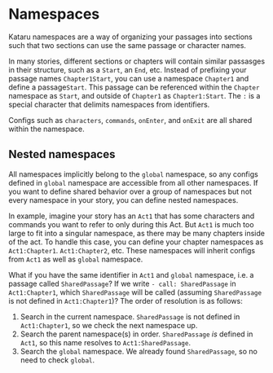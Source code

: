 # Namespaces

Kataru namespaces are a way of organizing your passages into sections such that two sections can use the same passage or character names.

In many stories, different sections or chapters will contain similar passasges in their structure, such as a `Start`, an `End`, etc.
Instead of prefixing your passage names `Chapter1Start`, you can use a namespace `Chapter1` and define a passage`Start`.
This passage can be referenced within the `Chapter` namespace as `Start`, and outside of `Chapter1` as `Chapter1:Start`.
The `:` is a special character that delimits namespaces from identifiers.

Configs such as `characters`, `commands`, `onEnter`, and `onExit` are all shared within the namespace.

## Nested namespaces

All namespaces implicitly belong to the `global` namespace, so any configs defined in `global` namespace are accessible from all other namespaces.
If you want to define shared behavior over a group of namespaces but not every namespace in your story, you can define nested namespaces.

In example, imagine your story has an `Act1` that has some characters and commands you want to refer to only during this Act.
But `Act1` is much too large to fit into a singular namespace, as there may be many chapters inside of the act.
To handle this case, you can define your chapter namespaces as `Act1:Chapter1`. `Act1:Chapter2`, etc.
These namespaces will inherit configs from `Act1` as well as `global` namespace.

What if you have the same identifier in `Act1` and `global` namespace, i.e. a passage called `SharedPassage`?
If we write `- call: SharedPassage` in `Act1:Chapter1`, which `SharedPassage` will be called (assuming `SharedPassage` is not defined in `Act1:Chapter1`)?
The order of resolution is as follows:

1. Search in the current namespace.
   `SharedPassage` is not defined in `Act1:Chapter1`, so we check the next namespace up.
2. Search the parent namespace(s) in order.
   `SharedPassage` _is_ defined in `Act1`, so this name resolves to `Act1:SharedPassage`.
3. Search the `global` namespace.
   We already found `SharedPassage`, so no need to check `global`.
